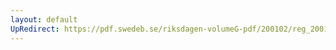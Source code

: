 ```yaml
---
layout: default
UpRedirect: https://pdf.swedeb.se/riksdagen-volumeG-pdf/200102/reg_200102/reg_200102_0259.pdf
---
```

